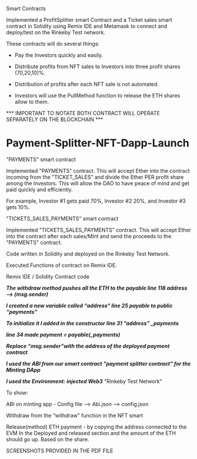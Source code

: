 Smart Contracts

Implemented a ProfitSplitter smart Contract and a Ticket sales smart contract in Solidity using Remix IDE and Metamask to connect and deploy/test on the Rinkeby Test network.

These contracts will do several things:

- Pay the Investors quickly and easily.

- Distribute profits from NFT sales to Investors into three profit shares (70,20,10)%.

- Distribution of profits after each NFT sale is not automated.

- Investors will use the PullMethod function to release the ETH shares allow to them. 

*** IMPORTANT TO NOTATE BOTH CONTRACT WILL OPERATE SEPARATELY ON THE BLOCKCHAIN ***


# Payment-Splitter-NFT-Dapp-Launch

"PAYMENTS" smart contract

Implemented "PAYMENTS" contract. This will accept Ether into the contract incoming from the "TICKET_SALES" and divide the Ether PER profit share among the Investors. This will allow the DAO to have peace of mind and get paid quickly and efficiently.

For example, Investor #1 gets paid 70%, Investor #2 20%, and Investor #3 gets 10%.

"TICKETS_SALES_PAYMENTS" smart contract

Implemented "TICKETS_SALES_PAYMENTS" contract. This will accept Ether into the contract after each sales/Mint and send the proceeds to the "PAYMENTS" contract.



Code written in Solidity and deployed on the Rinkeby Test Network.

Executed Functions of contract on Remix IDE.

Remix IDE / Solidity Contract code


***The withdraw method pushes all the ETH to the payable line 118 address —> (msg.sender)***

***I created a new variable called “address“ line 25 payable to public “payments”***

***To initialize it I added in the constructor line 31 “address” _payments***

***line 34 made payment =  payable(_payments)***


***Replace “msg.sender”with the address of the deployed payment contract***


***I used the ABI from our smart contract "payment splitter contract" for the Minting DApp***

***I used the Environment: injected Web3*** "Rinkeby Test Network" 

To show:

ABI on minting app - Config file —> Abi.json —> config.json


Withdraw from the  “withdraw” function in the NFT smart  

Release(method) ETH payment - by copying the address connected to the EVM In the Deployed and released section and the amount of the ETH should go up. Based on the share.


SCREENSHOTS PROVIDED IN THE PDF FILE
